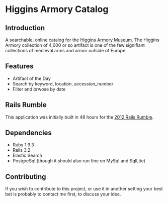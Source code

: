 # Higgins Armory Catalog

## Introduction

A searchable, online catalog for the [Higgins Armory Museum](http://higgins.org). The Higgins Armory collection of 4,000 or so artifact is one of the few signifiant collections of medieval arms and armor outside of Europe.

## Features

* Artifact of the Day
* Search by keyword, location, accession_number
* Filter and brwose by date

## Rails Rumble

This application was initially built in 48 hours for the [2012 Rails Rumble](http://railsrumble.com).

## Dependencies

* Ruby 1.9.3
* Rails 3.2
* Elastic Search
* PostgreSql (though it should also run fine on MySql and SqlLite)


## Contributing

If you wish to contribute to this project, or use it in another setting your best bet is probably to contact me first, to discuss your idea.
